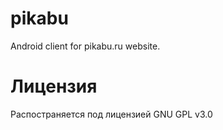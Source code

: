 # pikabu 

Android client for pikabu.ru website.

# Лицензия

Распостраняется под лицензией GNU GPL v3.0
